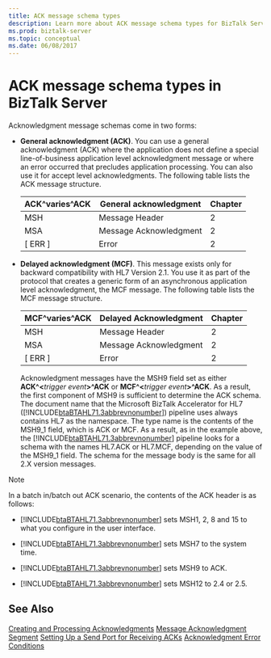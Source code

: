```yaml
---
title: ACK message schema types
description: Learn more about ACK message schema types for BizTalk Server.
ms.prod: biztalk-server
ms.topic: conceptual
ms.date: 06/08/2017
---
```


# ACK message schema types in BizTalk Server

Acknowledgment message schemas come in two forms:

- **General acknowledgment (ACK)**. You can use a general acknowledgment (ACK) where the application does not define a special line-of-business application level acknowledgment message or where an error occurred that precludes application processing. You can also use it for accept level acknowledgments. The following table lists the ACK message structure.

  | ACK^varies^ACK | General acknowledgment | Chapter |
  |----------------|------------------------|---------|
  |      MSH       |     Message Header     |    2    |
  |      MSA       | Message Acknowledgment |    2    |
  |    [ ERR ]     |         Error          |    2    |

- **Delayed acknowledgment (MCF)**. This message exists only for backward compatibility with HL7 Version 2.1. You use it as part of the protocol that creates a generic form of an asynchronous application level acknowledgment, the MCF message. The following table lists the MCF message structure.

  |MCF^varies^ACK|Delayed Acknowledgment|Chapter|
  |--------------------|----------------------------|-------------|
  |MSH|Message Header|2|
  |MSA|Message Acknowledgment|2|
  |[ ERR ]|Error|2|

  Acknowledgment messages have the MSH9 field set as either **ACK^\<**<em>trigger event</em>**\>^ACK** or **MCF^\<**<em>trigger event</em>**\>^ACK**. As a result, the first component of MSH9 is sufficient to determine the ACK schema. The document name that the Microsoft BizTalk Accelerator for HL7 ([!INCLUDE[btaBTAHL71.3abbrevnonumber](../../includes/btabtahl71-3abbrevnonumber-md.md)]) pipeline uses always contains HL7 as the namespace. The type name is the contents of the MSH9_1 field, which is ACK or MCF. As a result, as in the example above, the [!INCLUDE[btaBTAHL71.3abbrevnonumber](../../includes/btabtahl71-3abbrevnonumber-md.md)] pipeline looks for a schema with the names HL7.ACK or HL7.MCF, depending on the value of the MSH9_1 field. The schema for the message body is the same for all 2.X version messages.

> [!NOTE]
> In a batch in/batch out ACK scenario, the contents of the ACK header is as follows:

- [!INCLUDE[btaBTAHL71.3abbrevnonumber](../../includes/btabtahl71-3abbrevnonumber-md.md)] sets MSH1, 2, 8 and 15 to what you configure in the user interface.

- [!INCLUDE[btaBTAHL71.3abbrevnonumber](../../includes/btabtahl71-3abbrevnonumber-md.md)] sets MSH7 to the system time.

- [!INCLUDE[btaBTAHL71.3abbrevnonumber](../../includes/btabtahl71-3abbrevnonumber-md.md)] sets MSH9 to ACK.

- [!INCLUDE[btaBTAHL71.3abbrevnonumber](../../includes/btabtahl71-3abbrevnonumber-md.md)] sets MSH12 to 2.4 or 2.5.

## See Also

[Creating and Processing Acknowledgments](../../adapters-and-accelerators/accelerator-hl7/creating-and-processing-acknowledgments.md)
[Message Acknowledgment Segment](../../adapters-and-accelerators/accelerator-hl7/message-acknowledgment-segment.md)
[Setting Up a Send Port for Receiving ACKs](../../adapters-and-accelerators/accelerator-hl7/setting-up-a-send-port-for-receiving-acks.md)
[Acknowledgment Error Conditions](../../adapters-and-accelerators/accelerator-hl7/acknowledgment-error-conditions.md)
